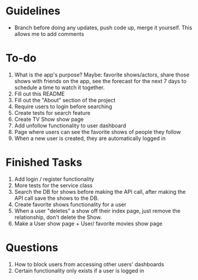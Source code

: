 # Guidelines
- Branch before doing any updates, push code up, merge it yourself. This allows me to add comments

# To-do

1. What is the app's purpose? Maybe: favorite shows/actors, share those shows with friends on the app, see the forecast for the next 7 days to schedule a time to watch it together.
2. Fill out this README
3. Fill out the "About" section of the project
4. Require users to login before searching
5. Create tests for search feature
6. Create TV Show show page
7. Add unfollow functionality to user dashboard
8. Page where users can see the favorite shows of people they follow
9. When a new user is created, they are automatically logged in


# Finished Tasks

1. Add login / register functionality
2. More tests for the service class
3. Search the DB for shows before making the API call, after making the API call save the shows to the DB.
4. Create favorite shows functionality for a user
5. When a user "deletes" a show off their index page, just remove the relationship, don't delete the Show.
6. Make a User show page + User/ favorite movies show page

# Questions

1. How to block users from accessing other users' dashboards
2. Certain functionality only exists if a user is logged in
